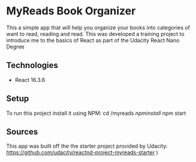 # MyReads Book Organizer

This a simple app that will help you organize your books into categories of want to read, reading and read. This was developed a training project to introduce me to the basics of React as part of the Udacity React Nano Degree

## Technologies

- React 16.3.6

## Setup

To run this project install it using NPM:
cd /myreads
$npm install$ npm start

## Sources

This app was built off the the starter project provided by Udacity: https://github.com/udacity/reactnd-project-myreads-starter
)
